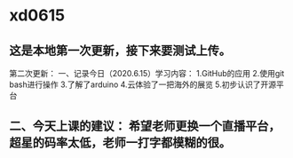 # xd0615

这是本地第一次更新，接下来要测试上传。
------------------------------------

第二次更新：
一、记录今日（2020.6.15）学习内容：
1.GitHub的应用
2.使用git bash进行操作
3.了解了arduino
4.云体验了一把海外的展览
5.初步认识了开源平台

二、今天上课的建议：
希望老师更换一个直播平台，超星的码率太低，老师一打字都模糊的很。
 ---------------------------------
